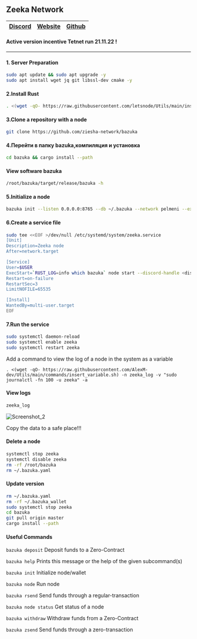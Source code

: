 ## Zeeka Network

[Discord](https://discord.gg/zieshanetwork) | [Website](https://zeeka.io/) | [Github](https://github.com/zeeka-network)
| --- | --- | ---
#### Active version incentive Tetnet run 21.11.22 !

***
#### 1. Server Preparation
```Bash
sudo apt update && sudo apt upgrade -y
sudo apt install wget jq git libssl-dev cmake -y
```
#### 2.Install Rust
```Bash
. <(wget -qO- https://raw.githubusercontent.com/letsnode/Utils/main/installers/rust.sh)
```
#### 3.Clone a repository with a node
```Bash
git clone https://github.com/ziesha-network/bazuka
```
#### 4.Перейти в папку bazuka,компиляция и установка
```Bash
cd bazuka && cargo install --path
```

#### View software bazuka
```Bash
/root/bazuka/target/release/bazuka -h
```

#### 5.Initialize a node
```Bash
bazuka init --listen 0.0.0.0:8765 --db ~/.bazuka --network pelmeni --external <IP>:8765 --bootstrap 95.217.177.157:8765 --bootstrap 95.128.140.24:8765 --bootstrap 207.55.59.45:8765 --bootstrap 65.108.193.133:8765 --mnemonic "<mnemonic>"
```

#### 6.Create a service file
```Bash
sudo tee <<EOF >/dev/null /etc/systemd/system/zeeka.service
[Unit]
Description=Zeeka node
After=network.target

[Service]
User=$USER
ExecStart=`RUST_LOG=info which bazuka` node start --discord-handle <discord_handle> 
Restart=on-failure
RestartSec=3
LimitNOFILE=65535

[Install]
WantedBy=multi-user.target
EOF
```
#### 7.Run the service
```Bash
sudo systemctl daemon-reload
sudo systemctl enable zeeka
sudo systemctl restart zeeka
```
Add a command to view the log of a node in the system as a variable
```
. <(wget -qO- https://raw.githubusercontent.com/AlexM-dev/Utils/main/commands/insert_variable.sh) -n zeeka_log -v "sudo journalctl -fn 100 -u zeeka" -a
```
#### View logs
```Bash
zeeka_log
```
![Screenshot_2](https://user-images.githubusercontent.com/57448493/203043786-13920c84-4b91-44f5-829e-d87fdac7d60f.png)

Copy the data to a safe place!!!

#### Delete a node 
```Bash
systemctl stop zeeka
systemctl disable zeeka
rm -rf /root/bazuka
rm ~/.bazuka.yaml
```

#### Update version 
```Bash
rm ~/.bazuka.yaml
rm -rf ~/.bazuka_wallet
sudo systemctl stop zeeka 
cd bazuka
git pull origin master
cargo install --path
```

#### Useful Commands


`bazuka deposit` Deposit funds to a Zero-Contract

`bazuka help` Prints this message or the help of the given subcommand(s)

`bazuka init` Initialize node/wallet

`bazuka node` Run node

`bazuka rsend` Send funds through a regular-transaction

`bazuka node status` Get status of a node

`bazuka withdraw` Withdraw funds from a Zero-Contract

`bazuka zsend` Send funds through a zero-transaction

